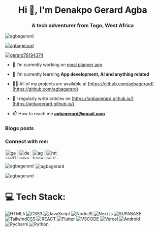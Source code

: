 <h1 align="center">Hi 👋, I'm Denakpo Gerard Agba</h1>
<h3 align="center">A tech adventurer from Togo, West Africa</h3>

<p align="left"> <img src="https://komarev.com/ghpvc/?username=agbagerard&label=Profile%20views&color=0e75b6&style=flat" alt="agbagerard" /> </p>

<p align="left"> <a href="https://github.com/ryo-ma/github-profile-trophy"><img src="https://github-profile-trophy.vercel.app/?username=agbagerard" alt="agbagerard" /></a> </p>

<p align="left"> <a href="https://twitter.com/gerard78194374" target="blank"><img src="https://img.shields.io/twitter/follow/gerard78194374?logo=twitter&style=for-the-badge" alt="gerard78194374" /></a> </p>

- 🔭 I’m currently working on [meal planner app](https://github.com/agbagerard/meal_planner_app)

- 🌱 I’m currently learning **App development, AI and anything related**

- 👨‍💻 All of my projects are available at [https://github.com/agbagerard](https://github.com/agbagerard)

- 📝 I regularly write articles on [https://agbagerard.github.io/](https://agbagerard.github.io/)

- 📫 How to reach me **agbagerard@gmail.com**

### Blogs posts
<!-- BLOG-POST-LIST:START -->
<!-- BLOG-POST-LIST:END -->

<h3 align="left">Connect with me:</h3>
<p align="left">
<a href="https://twitter.com/gerard78194374" target="blank"><img align="center" src="https://raw.githubusercontent.com/rahuldkjain/github-profile-readme-generator/master/src/images/icons/Social/twitter.svg" alt="gerard78194374" height="30" width="40" /></a>
<a href="https://linkedin.com/in/denakpo-agba" target="blank"><img align="center" src="https://raw.githubusercontent.com/rahuldkjain/github-profile-readme-generator/master/src/images/icons/Social/linked-in-alt.svg" alt="denakpo-agba" height="30" width="40" /></a>
<a href="https://instagram.com/agbagerard" target="blank"><img align="center" src="https://raw.githubusercontent.com/rahuldkjain/github-profile-readme-generator/master/src/images/icons/Social/instagram.svg" alt="agbagerard" height="30" width="40" /></a>
<a href="/https://agbagerard.github.io/feed.xml" target="blank"><img align="center" src="https://raw.githubusercontent.com/rahuldkjain/github-profile-readme-generator/master/src/images/icons/Social/rss.svg" alt="https://agbagerard.github.io/feed.xml" height="30" width="40" /></a>
</p>

<p><img align="left" src="https://github-readme-stats.vercel.app/api/top-langs?username=agbagerard&show_icons=true&locale=en&layout=compact" alt="agbagerard" /></p>

<p>&nbsp;<img align="center" src="https://github-readme-stats.vercel.app/api?username=agbagerard&show_icons=true&locale=en" alt="agbagerard" /></p>

<p><img align="center" src="https://github-readme-streak-stats.herokuapp.com/?user=agbagerard&" alt="agbagerard" /></p>



# 💻 Tech Stack:
![HTML5](https://img.shields.io/badge/html5-%23E34F26.svg?style=for-the-badge&logo=html5&logoColor=white) ![CSS3](https://img.shields.io/badge/css3-%231572B6.svg?style=for-the-badge&logo=css3&logoColor=white) ![JavaScript](https://img.shields.io/badge/javascript-%23323330.svg?style=for-the-badge&logo=javascript&logoColor=%23F7DF1E) ![NodeJS](https://img.shields.io/badge/node.js-6DA55F?style=for-the-badge&logo=node.js&logoColor=white) ![Next.js](https://img.shields.io/badge/next%20js-000000?style=for-the-badge&logo=nextdotjs&logoColor=white
) ![SUPABASE](https://img.shields.io/badge/Supabase-181818?style=for-the-badge&logo=supabase&logoColor=white) ![TailwindCSS](https://img.shields.io/badge/tailwindcss-%2338B2AC.svg?style=for-the-badge&logo=tailwind-css&logoColor=white) ![REACT](https://img.shields.io/badge/React-20232A?style=for-the-badge&logo=react&logoColor=61DAFB) ![Flutter](https://img.shields.io/badge/Flutter-02569B?style=for-the-badge&logo=flutter&logoColor=white) ![VSCODE](https://img.shields.io/badge/VSCode-0078D4?style=for-the-badge&logo=visual%20studio%20code&logoColor=white) ![Vercel](https://img.shields.io/badge/Vercel-000000?style=for-the-badge&logo=vercel&logoColor=white) ![Android](https://img.shields.io/badge/Android_Studio-3DDC84?style=for-the-badge&logo=android-studio&logoColor=white) ![Pycharm](https://img.shields.io/badge/PyCharm-000000.svg?&style=for-the-badge&logo=PyCharm&logoColor=white) ![Python](https://img.shields.io/badge/Python-FFD43B?style=for-the-badge&logo=python&logoColor=blue)

<!-- Proudly created with GPRM ( https://gprm.itsvg.in ) -->
